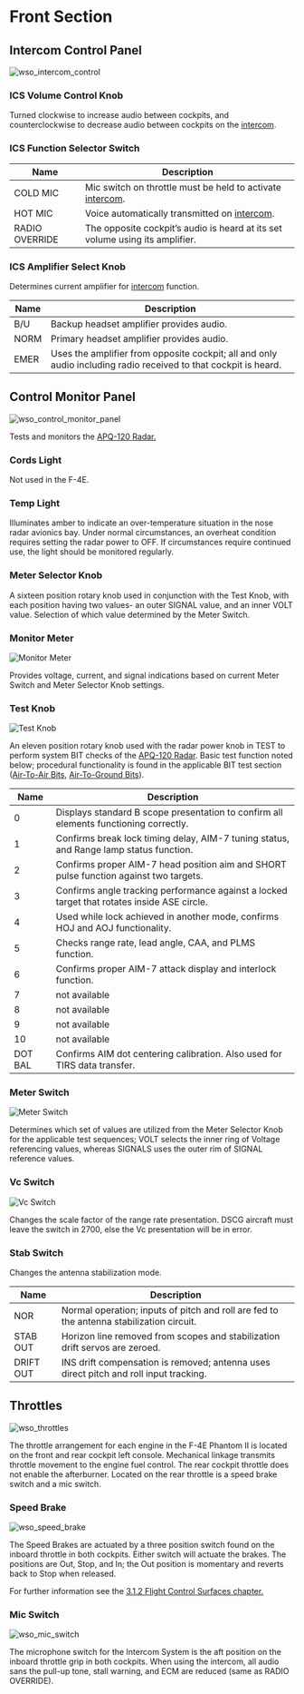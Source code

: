 # Front Section

## Intercom Control Panel

![wso_intercom_control](../../../img/wso_intercom_panel.jpg)

### ICS Volume Control Knob

Turned clockwise to increase audio between cockpits, and counterclockwise to
decrease audio between cockpits on the [intercom](../../../systems/nav_com/intercom.md).

### ICS Function Selector Switch

| Name           | Description                                                                                       |
|----------------|---------------------------------------------------------------------------------------------------|
| COLD MIC       | Mic switch on throttle must be held to activate [intercom](../../../systems/nav_com/intercom.md). |
| HOT MIC        | Voice automatically transmitted on [intercom](../../../systems/nav_com/intercom.md).              |
| RADIO OVERRIDE | The opposite cockpit’s audio is heard at its set volume using its amplifier.                      |

### ICS Amplifier Select Knob

Determines current amplifier for [intercom](../../../systems/nav_com/intercom.md) function.

| Name | Description                                                                                                     |
|------|-----------------------------------------------------------------------------------------------------------------|
| B/U  | Backup headset amplifier provides audio.                                                                        |
| NORM | Primary headset amplifier provides audio.                                                                       |
| EMER | Uses the amplifier from opposite cockpit; all and only audio including radio received to that cockpit is heard. |

## Control Monitor Panel

![wso_control_monitor_panel](../../../img/wso_control_monitor_panel.jpg)

Tests and monitors the [APQ-120 Radar.](../../../systems/radar/overview.md)

### Cords Light

Not used in the F-4E.

### Temp Light

Illuminates amber to indicate an over-temperature situation in the nose radar
avionics bay. Under normal circumstances, an overheat condition requires setting
the radar power to OFF. If circumstances require continued use, the light should
be monitored regularly.

### Meter Selector Knob

A sixteen position rotary knob used in conjunction with the Test Knob, with each
position having two values- an outer SIGNAL value, and an inner VOLT value.
Selection of which value determined by the Meter Switch.

### Monitor Meter

![Monitor Meter](../../../img/wso_control_monitor_meter.jpg)

Provides voltage, current, and signal indications based on current Meter Switch
and Meter Selector Knob settings.

### Test Knob

![Test Knob](../../../img/wso_control_monitor_test_switch.jpg)

An eleven position rotary knob used with the radar power knob in TEST to perform
system BIT checks of the [APQ-120 Radar](../../../systems/radar/overview.md).
Basic test function noted below;
procedural functionality is found in the applicable BIT test section
([Air-To-Air Bits](../../../procedures/bit_tests/radar_air_to_air.md),
[Air-To-Ground Bits](../../../procedures/bit_tests/radar_air_to_ground.md)).

| Name    | Description                                                                                 |
|---------|---------------------------------------------------------------------------------------------|
| 0       | Displays standard B scope presentation to confirm all elements functioning correctly.       |
| 1       | Confirms break lock timing delay, AIM-7 tuning status, and Range lamp status function.      |
| 2       | Confirms proper AIM-7 head position aim and SHORT pulse function against two targets.       |
| 3       | Confirms angle tracking performance against a locked target that rotates inside ASE circle. |
| 4       | Used while lock achieved in another mode, confirms HOJ and AOJ functionality.               |
| 5       | Checks range rate, lead angle, CAA, and PLMS function.                                      |
| 6       | Confirms proper AIM-7 attack display and interlock function.                                |
| 7       | not available                                                                               |
| 8       | not available                                                                               |
| 9       | not available                                                                               |
| 10      | not available                                                                               |
| DOT BAL | Confirms AIM dot centering calibration. Also used for TIRS data transfer.                   |

### Meter Switch

![Meter Switch](../../../img/wso_control_meter_signals_switch.jpg)

Determines which set of values are utilized from the Meter Selector Knob for the
applicable test sequences; VOLT selects the inner ring of Voltage referencing
values, whereas SIGNALS uses the outer rim of SIGNAL reference values.

### Vc Switch

![Vc Switch](../../../img/wso_control_meter_vc_switch.jpg)

Changes the scale factor of the range rate presentation. DSCG aircraft must
leave the switch in 2700, else the Vc presentation will be in error.

### Stab Switch

Changes the antenna stabilization mode.

| Name      | Description                                                                              |
|-----------|------------------------------------------------------------------------------------------|
| NOR       | Normal operation; inputs of pitch and roll are fed to the antenna stabilization circuit. |
| STAB OUT  | Horizon line removed from scopes and stabilization drift servos are zeroed.              |
| DRIFT OUT | INS drift compensation is removed; antenna uses direct pitch and roll input tracking.    |

## Throttles

![wso_throttles](../../../img/wso_throttles.jpg)

The throttle arrangement for each engine in the F-4E Phantom II is located on the front and rear
cockpit left console. Mechanical linkage transmits throttle movement to the engine fuel control. The
rear cockpit throttle does not enable the afterburner. Located on the rear throttle is a speed brake
switch and a mic switch.

### Speed Brake

![wso_speed_brake](../../../img/wso_throttles_speed_brake.jpg)

The Speed Brakes are actuated by a three position switch found on the inboard
throttle in both cockpits. Either switch will actuate the brakes. The positions
are Out, Stop, and In; the Out position is momentary and reverts back to Stop when released.

For further information see
the [3.1.2 Flight Control Surfaces chapter.](../../../systems/flight_controls_gear/flight_controls.md#speed-brakes)

### Mic Switch

![wso_mic_switch](../../../img/wso_throttles_mic_switch.jpg)

The microphone switch for the Intercom System is the aft position on the inboard
throttle grip in both cockpits. When using the intercom, all audio sans the
pull-up tone, stall warning, and ECM are reduced (same as RADIO OVERRIDE).
